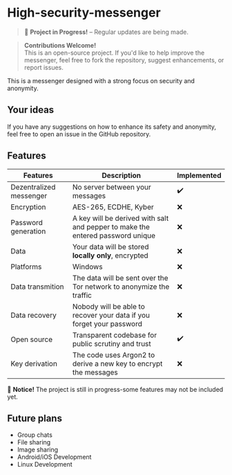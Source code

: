 # High-security-messenger

> 🚧 __Project in Progress!__ – Regular updates are being made.

> __Contributions Welcome!__<br>
> This is an open-source project. If you'd like to help improve the messenger,
> feel free to fork the repository, suggest enhancements, or report issues.

This is a messenger designed with a strong focus on security and anonymity.

## Your ideas
If you have any suggestions on how to enhance its safety and anonymity,
feel free to open an issue in the GitHub repository.

## Features
| Features                | Description                                                                    | Implemented |
| ----------------------- | ------------------------------------------------------------------------------ | ----------- |
| Dezentralized messenger | No server between your messages                                                | ✔️          |
| Encryption              | AES-265, ECDHE, Kyber                                                          | ❌          |
| Password generation     | A key will be derived with salt and pepper to make the entered password unique | ❌          |
| Data                    | Your data will be stored __locally only__, encrypted                           | ❌          |
| Platforms               | Windows                                                                        | ❌          |
| Data transmition        | The data will be sent over the Tor network to anonymize the traffic            | ❌          |
| Data recovery           | Nobody will be able to recover your data if you forget your password           | ❌          |
| Open source             | Transparent codebase for public scrutiny and trust                             | ✔️          |
| Key derivation          | The code uses Argon2 to derive a new key to encrypt the messages               | ❌          |

📌 __Notice!__ The project is still in progress-some features may not be included yet.

## Future plans
- Group chats
- File sharing
- Image sharing
- Android/iOS Development
- Linux Development
